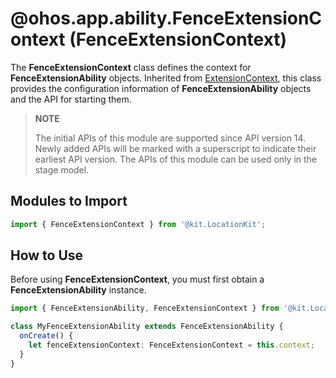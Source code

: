 # @ohos.app.ability.FenceExtensionContext (FenceExtensionContext)
<!--Kit: Location Kit-->
<!--Subsystem: Location-->
<!--Owner: @liu-binjun-->
<!--Designer: @liu-binjun-->
<!--Tester: @mhy123456789-->
<!--Adviser: @RayShih-->

The **FenceExtensionContext** class defines the context for **FenceExtensionAbility** objects. Inherited from [ExtensionContext](../apis-ability-kit/js-apis-inner-application-extensionContext.md), this class provides the configuration information of **FenceExtensionAbility** objects and the API for starting them.

> **NOTE**
>
> The initial APIs of this module are supported since API version 14. Newly added APIs will be marked with a superscript to indicate their earliest API version. 
> The APIs of this module can be used only in the stage model. 

## Modules to Import

```ts
import { FenceExtensionContext } from '@kit.LocationKit';
```

## How to Use

Before using **FenceExtensionContext**, you must first obtain a **FenceExtensionAbility** instance.

```ts
import { FenceExtensionAbility, FenceExtensionContext } from '@kit.LocationKit';

class MyFenceExtensionAbility extends FenceExtensionAbility {
  onCreate() {
    let fenceExtensionContext: FenceExtensionContext = this.context;
  }
}
```
